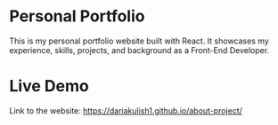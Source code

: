# Personal Portfolio
This is my personal portfolio website built with React. It showcases my experience, skills, projects, and background as a Front-End Developer.
# Live Demo
Link to the website: https://dariakulish1.github.io/about-project/
